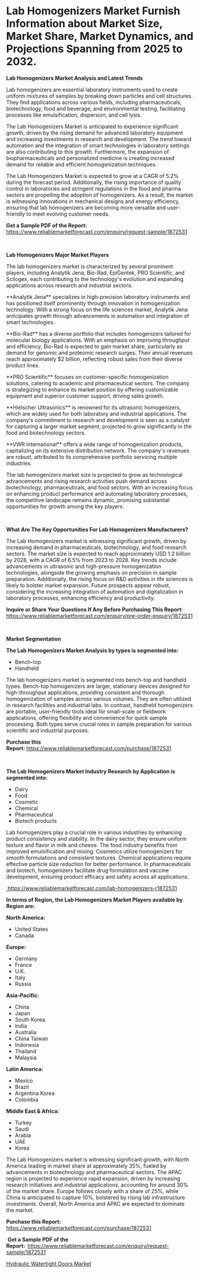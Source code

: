 <p><h1>Lab Homogenizers Market Furnish Information about Market Size, Market Share, Market Dynamics, and Projections Spanning from 2025 to 2032.</h1></p><p><strong>Lab Homogenizers Market Analysis and Latest Trends</strong></p>
<p><p>Lab homogenizers are essential laboratory instruments used to create uniform mixtures of samples by breaking down particles and cell structures. They find applications across various fields, including pharmaceuticals, biotechnology, food and beverage, and environmental testing, facilitating processes like emulsification, dispersion, and cell lysis. </p><p>The Lab Homogenizers Market is anticipated to experience significant growth, driven by the rising demand for advanced laboratory equipment and increasing investments in research and development. The trend toward automation and the integration of smart technologies in laboratory settings are also contributing to this growth. Furthermore, the expansion of biopharmaceuticals and personalized medicine is creating increased demand for reliable and efficient homogenization techniques. </p><p>The Lab Homogenizers Market is expected to grow at a CAGR of 5.2% during the forecast period. Additionally, the rising importance of quality control in laboratories and stringent regulations in the food and pharma sectors are propelling the adoption of homogenizers. As a result, the market is witnessing innovations in mechanical designs and energy efficiency, ensuring that lab homogenizers are becoming more versatile and user-friendly to meet evolving customer needs.</p></p>
<p><strong>Get a Sample PDF of the Report:&nbsp;</strong> <a href="https://www.reliablemarketforecast.com/enquiry/request-sample/1872531?utm_campaign=2723&utm_medium=2&utm_source=Github&utm_content=ia&utm_term=08042025&utm_id=lab-homogenizers">https://www.reliablemarketforecast.com/enquiry/request-sample/1872531</a></p>
<p>&nbsp;</p>
<p><strong>Lab Homogenizers Major Market Players</strong></p>
<p><p>The lab homogenizers market is characterized by several prominent players, including Analytik Jena, Bio-Rad, EpiGentek, PRO Scientific, and Scilogex, each contributing to the technology's evolution and expanding applications across research and industrial sectors.</p><p>**Analytik Jena** specializes in high-precision laboratory instruments and has positioned itself prominently through innovation in homogenization technology. With a strong focus on the life sciences market, Analytik Jena anticipates growth through advancements in automation and integration of smart technologies.</p><p>**Bio-Rad** has a diverse portfolio that includes homogenizers tailored for molecular biology applications. With an emphasis on improving throughput and efficiency, Bio-Rad is expected to gain market share, particularly as demand for genomic and proteomic research surges. Their annual revenues reach approximately $2 billion, reflecting robust sales from their diverse product lines.</p><p>**PRO Scientific** focuses on customer-specific homogenization solutions, catering to academic and pharmaceutical sectors. The company is strategizing to enhance its market position by offering customizable equipment and superior customer support, driving sales growth. </p><p>**Hielscher Ultrasonics** is renowned for its ultrasonic homogenizers, which are widely used for both laboratory and industrial applications. The company's commitment to research and development is seen as a catalyst for capturing a larger market segment, projected to grow significantly in the food and biotechnology sectors.</p><p>**VWR International** offers a wide range of homogenization products, capitalizing on its extensive distribution network. The company's revenues are robust, attributed to its comprehensive portfolio servicing multiple industries.</p><p>The lab homogenizers market size is projected to grow as technological advancements and rising research activities push demand across biotechnology, pharmaceuticals, and food sectors. With an increasing focus on enhancing product performance and automating laboratory processes, the competitive landscape remains dynamic, promising substantial opportunities for growth among the key players.</p></p>
<p>&nbsp;</p>
<p><strong>What Are The Key Opportunities For Lab Homogenizers Manufacturers?</strong></p>
<p><p>The Lab Homogenizers market is witnessing significant growth, driven by increasing demand in pharmaceuticals, biotechnology, and food research sectors. The market size is expected to reach approximately USD 1.2 billion by 2028, with a CAGR of 6.5% from 2023 to 2028. Key trends include advancements in ultrasonic and high-pressure homogenization technologies, alongside the growing emphasis on precision in sample preparation. Additionally, the rising focus on R&D activities in life sciences is likely to bolster market expansion. Future prospects appear robust, considering the increasing integration of automation and digitalization in laboratory processes, enhancing efficiency and productivity.</p></p>
<p><strong>Inquire or Share Your Questions If Any Before Purchasing This Report:</strong> <a href="https://www.reliablemarketforecast.com/enquiry/pre-order-enquiry/1872531?utm_campaign=2723&utm_medium=2&utm_source=Github&utm_content=ia&utm_term=08042025&utm_id=lab-homogenizers">https://www.reliablemarketforecast.com/enquiry/pre-order-enquiry/1872531</a></p>
<p>&nbsp;</p>
<p><strong>Market Segmentation</strong></p>
<p><strong>The Lab Homogenizers Market Analysis by types is segmented into:</strong></p>
<p><ul><li>Bench-top</li><li>Handheld</li></ul></p>
<p><p>The lab homogenizers market is segmented into bench-top and handheld types. Bench-top homogenizers are larger, stationary devices designed for high-throughput applications, providing consistent and thorough homogenization of samples across various volumes. They are often utilized in research facilities and industrial labs. In contrast, handheld homogenizers are portable, user-friendly tools ideal for small-scale or fieldwork applications, offering flexibility and convenience for quick sample processing. Both types serve crucial roles in sample preparation for various scientific and industrial purposes.</p></p>
<p><strong>Purchase this Report:&nbsp;</strong><a href="https://www.reliablemarketforecast.com/purchase/1872531?utm_campaign=2723&utm_medium=2&utm_source=Github&utm_content=ia&utm_term=08042025&utm_id=lab-homogenizers">https://www.reliablemarketforecast.com/purchase/1872531</a></p>
<p>&nbsp;</p>
<p><strong>The Lab Homogenizers Market Industry Research by Application is segmented into:</strong></p>
<p><ul><li>Dairy</li><li>Food</li><li>Cosmetic</li><li>Chemical</li><li>Pharmaceutical</li><li>Biotech products</li></ul></p>
<p><p>Lab homogenizers play a crucial role in various industries by enhancing product consistency and stability. In the dairy sector, they ensure uniform texture and flavor in milk and cheese. The food industry benefits from improved emulsification and mixing. Cosmetics utilize homogenizers for smooth formulations and consistent textures. Chemical applications require effective particle size reduction for better performance. In pharmaceuticals and biotech, homogenizers facilitate drug formulation and vaccine development, ensuring product efficacy and safety across all applications.</p></p>
<p><a href="https://www.reliablemarketforecast.com/lab-homogenizers-r1872531?utm_campaign=2723&utm_medium=2&utm_source=Github&utm_content=ia&utm_term=08042025&utm_id=lab-homogenizers">&nbsp;https://www.reliablemarketforecast.com/lab-homogenizers-r1872531</a></p>
<p><strong>In terms of Region, the Lab Homogenizers Market Players available by Region are:</strong></p>
<p>
    <p> <strong> North America: </strong>
        <ul>
            <li>United States</li>
            <li>Canada</li>
        </ul>
        </p> 
    <p> <strong> Europe: </strong>
        <ul>
            <li>Germany</li>
            <li>France</li>
            <li>U.K.</li>
            <li>Italy</li>
            <li>Russia</li>
        </ul>
        </p> 
    <p> <strong> Asia-Pacific: </strong>
        <ul>
            <li>China</li>
            <li>Japan</li>
            <li>South Korea</li>
            <li>India</li>
            <li>Australia</li>
            <li>China Taiwan</li>
            <li>Indonesia</li>
            <li>Thailand</li>
            <li>Malaysia</li>
        </ul>
        </p> 
    <p> <strong> Latin America: </strong>
        <ul>
            <li>Mexico</li>
            <li>Brazil</li>
            <li>Argentina Korea</li>
            <li>Colombia</li>
        </ul>
        </p> 
    <p> <strong> Middle East & Africa: </strong>
        <ul>
            <li>Turkey</li>
            <li>Saudi</li>
            <li>Arabia</li>
            <li>UAE</li>
            <li>Korea</li>
        </ul>
    </p>
    </p>
<p><p>The Lab Homogenizers market is witnessing significant growth, with North America leading in market share at approximately 35%, fueled by advancements in biotechnology and pharmaceutical sectors. The APAC region is projected to experience rapid expansion, driven by increasing research initiatives and industrial applications, accounting for around 30% of the market share. Europe follows closely with a share of 25%, while China is anticipated to capture 10%, bolstered by rising lab infrastructure investments. Overall, North America and APAC are expected to dominate the market.</p></p>
<p><strong>Purchase this Report: </strong><a href="https://www.reliablemarketforecast.com/purchase/1872531?utm_campaign=2723&utm_medium=2&utm_source=Github&utm_content=ia&utm_term=08042025&utm_id=lab-homogenizers">https://www.reliablemarketforecast.com/purchase/1872531</a></p>
<p>&nbsp;<strong>Get a Sample PDF of the Report:&nbsp;&nbsp;</strong><a href="https://www.reliablemarketforecast.com/enquiry/request-sample/1872531?utm_campaign=2723&utm_medium=2&utm_source=Github&utm_content=ia&utm_term=08042025&utm_id=lab-homogenizers">https://www.reliablemarketforecast.com/enquiry/request-sample/1872531</a></p>
<p><strong></strong></p>
<p><p><a href="https://github.com/ulyssacrayne00231/Market-Research-Report-List-1/blob/main/hydraulic-watertight-doors-market.md?utm_campaign=2723&utm_medium=2&utm_source=Github&utm_content=ia&utm_term=08042025&utm_id=lab-homogenizers">Hydraulic Watertight Doors Market</a></p></p>